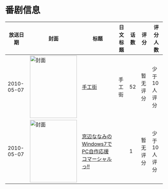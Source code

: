 # 番剧信息

|放送日期|封面|标题|日文标题|话数|评分|评分人数|
|---|---|---|---|---|---|---|
|2010-05-07|<img src="//lain.bgm.tv/pic/cover/c/94/30/35401_B71Ed.jpg" alt="封面" style="width:150px;height:200px;object-fit:cover;">|[手工街](https://bangumi.tv/subject/35401)|手工街|52|暂无评分|少于10人评分|
|2010-05-07|<img src="//lain.bgm.tv/pic/cover/c/4f/cc/530757_sw2Az.jpg" alt="封面" style="width:150px;height:200px;object-fit:cover;">|[窓辺ななみのWindows7でPC自作応援コマーシャルっ!!](https://bangumi.tv/subject/530757)||1|暂无评分|少于10人评分|
